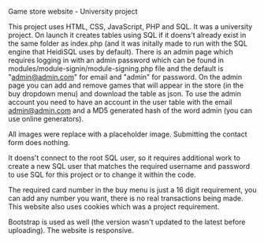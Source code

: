 Game store website - University project

This project uses HTML, CSS, JavaScript, PHP and SQL. It was a university project. On launch it creates tables using SQL if it doens't already exist in the same folder as index.php (and it was initally made to run with the SQL engine that HeidiSQL uses by default). There is an admin page which requires logging in with an  admin password which can be found in modules/module-signin/module-signing.php file and the default is "admin@admin.com" for email and "admin" for password. On the admin page you can add and remove games that will appear in the store (in the buy dropdown menu) and download the table as json. To use the admin account you need to have an account in the user table with the email admin@admin.com and a MD5 generated hash of the word admin (you can use online generators).  

All images were replace with a placeholder image. Submitting the contact form does nothing.

It doens't connect to the root SQL user, so it requires additional work to create a new SQL user that matches the required username and password to use SQL for this project or to change it within the code.

The required card number in the buy menu is just a 16 digit requirement, you can add any number you want, there is no real transactions being made. This website also uses cookies which was a project requirement.

Bootstrap is used as well (the version wasn't updated to the latest before uploading). The website is responsive.

